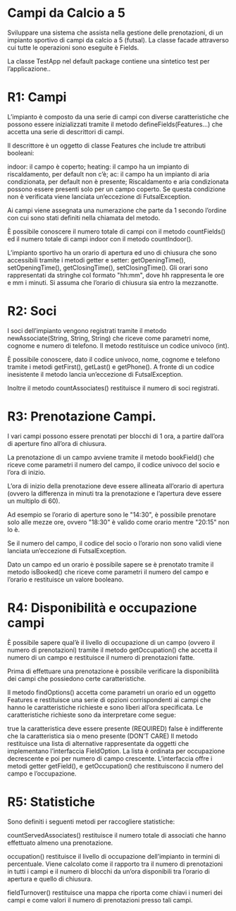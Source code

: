 # Campi da Calcio a 5

Sviluppare una sistema che assista nella gestione delle prenotazioni, di un impianto sportivo di campi da calcio a 5 (futsal).
La classe facade attraverso cui tutte le operazioni sono eseguite è Fields.

La classe TestApp nel default package contiene una sintetico test per l’applicazione..

# R1: Campi

L’impianto è composto da una serie di campi con diverse caratteristiche che possono essere inizializzati tramite il metodo defineFields(Features...) che accetta una serie di descrittori di campi.

Il descrittore è un oggetto di classe Features che include tre attributi booleani:

indoor: il campo è coperto;
heating: il campo ha un impianto di riscaldamento, per default non c’è;
ac: il campo ha un impianto di aria condizionata, per default non è presente;
Riscaldamento e aria condizionata possono essere presenti solo per un campo coperto. Se questa condizione non è verificata viene lanciata un’eccezione di FutsalException.

Ai campi viene assegnata una numerazione che parte da 1 secondo l’ordine con cui sono stati definiti nella chiamata del metodo.

È possibile conoscere il numero totale di campi con il metodo countFields() ed il numero totale di campi indoor con il metodo countIndoor().

L’impianto sportivo ha un orario di apertura ed uno di chiusura che sono accessibili tramite i metodi getter e setter: getOpeningTime(), setOpeningTime(), getClosingTime(), setClosingTime(). Gli orari sono rappresentati da stringhe col formato "hh:mm", dove hh rappresenta le ore e mm i minuti. Si assuma che l’orario di chiusura sia entro la mezzanotte.

# R2: Soci

I soci dell’impianto vengono registrati tramite il metodo newAssociate(String, String, String) che riceve come parametri nome, cognome e numero di telefono. Il metodo restituisce un codice univoco (int).

È possibile conoscere, dato il codice univoco, nome, cognome e telefono tramite i metodi getFirst(), getLast() e getPhone(). A fronte di un codice inesistente il metodo lancia un’eccezione di FutsalException.

Inoltre il metodo countAssociates() restituisce il numero di soci registrati.

# R3: Prenotazione Campi.

I vari campi possono essere prenotati per blocchi di 1 ora, a partire dall’ora di aperture fino all’ora di chiusura.

La prenotazione di un campo avviene tramite il metodo bookField() che riceve come parametri il numero del campo, il codice univoco del socio e l’ora di inizio.

L’ora di inizio della prenotazione deve essere allineata all’orario di apertura (ovvero la differenza in minuti tra la prenotazione e l’apertura deve essere un multiplo di 60).

Ad esempio se l’orario di aperture sono le "14:30", è possibile prenotare solo alle mezze ore, ovvero "18:30" è valido come orario mentre "20:15" non lo è.

Se il numero del campo, il codice del socio o l’orario non sono validi viene lanciata un’eccezione di FutsalException.

Dato un campo ed un orario è possibile sapere se è prenotato tramite il metodo isBooked() che riceve come parametri il numero del campo e l’orario e restituisce un valore booleano.

# R4: Disponibilità e occupazione campi

È possibile sapere qual’è il livello di occupazione di un campo (ovvero il numero di prenotazioni) tramite il metodo getOccupation() che accetta il numero di un campo e restituisce il numero di prenotazioni fatte.

Prima di effettuare una prenotazione è possibile verificare la disponibilità dei campi che possiedono certe caratteristiche.

Il metodo findOptions() accetta come parametri un orario ed un oggetto Features e restituisce una serie di opzioni corrispondenti ai campi che hanno le caratteristiche richieste e sono liberi all’ora specificata. Le caratteristiche richieste sono da interpretare come segue:

true la caratteristica deve essere presente (REQUIRED)
false è indifferente che la caratteristica sia o meno presente (DON’T CARE)
Il metodo restituisce una lista di alternative rappresentate da oggetti che implementano l’interfaccia FieldOption. La lista è ordinata per occupazione decrescente e poi per numero di campo crescente. L’interfaccia offre i metodi getter getField(), e getOccupation() che restituiscono il numero del campo e l’occupazione.

# R5: Statistiche

Sono definiti i seguenti metodi per raccogliere statistiche:

countServedAssociates() restituisce il numero totale di associati che hanno effettuato almeno una prenotazione.

occupation() restituisce il livello di occupazione dell’impianto in termini di percentuale. Viene calcolato come il rapporto tra il numero di prenotazioni in tutti i campi e il numero di blocchi da un’ora disponibili tra l’orario di apertura e quello di chiusura.

fieldTurnover() restituisce una mappa che riporta come chiavi i numeri dei campi e come valori il numero di prenotazioni presso tali campi.
